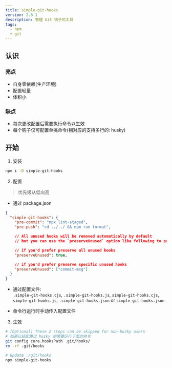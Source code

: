 ```yaml
---
title: simple-git-hooks
version: 2.8.1
description: 管理 Git 钩子的工具
tags: 
  - npm
  - git
---
```


## 认识

### 亮点

- 自身零依赖(生产环境)
- 配置轻量
- 体积小

### 缺点

- 每次更改配置后需要执行命令以生效
- 每个钩子仅可配置单挑命令(相对应的支持多行的: husky)

## 开始

1. 安装

```bash
npm i -D simple-git-hooks
```

2. 配置

> 优先级从低向高  

- 通过 package.json
```json
{
  "simple-git-hooks": {
    "pre-commit": "npx lint-staged",
    "pre-push": "cd ../../ && npm run format",

    // All unused hooks will be removed automatically by default
    // but you can use the `preserveUnused` option like following to prevent this behavior

    // if you'd prefer preserve all unused hooks
    "preserveUnused": true,

    // if you'd prefer preserve specific unused hooks
    "preserveUnused": ["commit-msg"]
  }
}
```

- 通过配置文件:  
`.simple-git-hooks.cjs`, `.simple-git-hooks.js`, `simple-git-hooks.cjs`, `simple-git-hooks.js`, `.simple-git-hooks.json` or `simple-git-hooks.json`

- 命令行运行时手动传入配置文件

3. 生效

```bash
# [Optional] These 2 steps can be skipped for non-husky users
# 如果已经配置过 husky 则需要运行下面的命令  
git config core.hooksPath .git/hooks/
rm -rf .git/hooks

# Update ./git/hooks
npx simple-git-hooks
```
